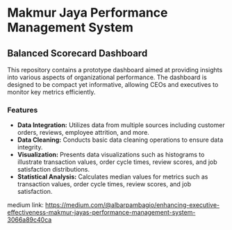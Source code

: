 # Makmur Jaya Performance Management System

## Balanced Scorecard Dashboard
This repository contains a prototype dashboard aimed at providing insights into various aspects of organizational performance. The dashboard is designed to be compact yet informative, allowing CEOs and executives to monitor key metrics efficiently.

### Features

- **Data Integration:** Utilizes data from multiple sources including customer orders, reviews, employee attrition, and more.
- **Data Cleaning:** Conducts basic data cleaning operations to ensure data integrity.
- **Visualization:** Presents data visualizations such as histograms to illustrate transaction values, order cycle times, review scores, and job satisfaction distributions.
- **Statistical Analysis:** Calculates median values for metrics such as transaction values, order cycle times, review scores, and job satisfaction.

medium link: https://medium.com/@albarpambagio/enhancing-executive-effectiveness-makmur-jayas-performance-management-system-3066a89c40ca
